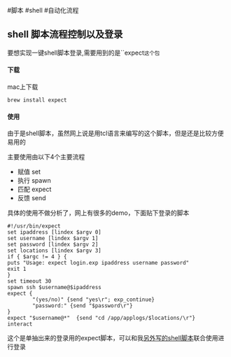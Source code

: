 #脚本 #shell #自动化流程
## shell 脚本流程控制以及登录

要想实现一键shell脚本登录,需要用到的是``expect`这个包`

#### 下载

mac上下载

```shell
brew install expect
```

#### 使用

由于是shell脚本，虽然网上说是用tcl语言来编写的这个脚本，但是还是比较方便易用的

主要使用由以下4个主要流程
 
- 赋值 set
- 执行 spawn 
- 匹配 expect
- 反馈 send

具体的使用不做分析了，网上有很多的demo，下面贴下登录的脚本

```shell
#!/usr/bin/expect 
set ipaddress [lindex $argv 0]
set username [lindex $argv 1]
set password [lindex $argv 2]
set locations [lindex $argv 3]
if { $argc != 4 } {
puts "Usage: expect login.exp ipaddress username password"
exit 1
}
set timeout 30
spawn ssh $username@$ipaddress
expect {
        "(yes/no)" {send "yes\r"; exp_continue}
        "password:" {send "$password\r"}
}
expect "$username@*"  {send "cd /app/applogs/$locations/\r"}
interact
```

这个是单抽出来的登录用的expect脚本，可以和我[另外写的shell脚本](https://github.com/fulln/sampleScrips/tree/master/ssh_script)联合使用进行登录
